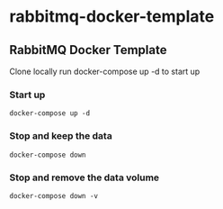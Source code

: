 # rabbitmq-docker-template
## RabbitMQ Docker Template
Clone locally run docker-compose up -d to start up

### Start up
```console
docker-compose up -d
```
### Stop and keep the data
```console
docker-compose down
```

### Stop and remove the data volume
```console
docker-compose down -v
```

